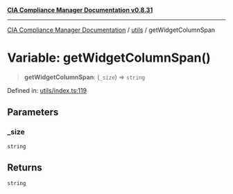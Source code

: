 [**CIA Compliance Manager Documentation v0.8.31**](../../README.md)

***

[CIA Compliance Manager Documentation](../../modules.md) / [utils](../README.md) / getWidgetColumnSpan

# Variable: getWidgetColumnSpan()

> **getWidgetColumnSpan**: (`_size`) => `string`

Defined in: [utils/index.ts:119](https://github.com/Hack23/cia-compliance-manager/blob/85c025371255f412469ec0119911b7cb143a6212/src/utils/index.ts#L119)

## Parameters

### \_size

`string`

## Returns

`string`
